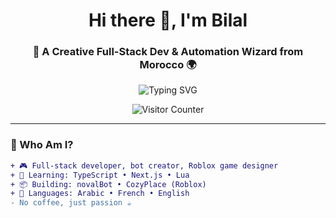 <h1 align="center">Hi there 👋, I'm Bilal</h1>
<h3 align="center">🚀 A Creative Full-Stack Dev & Automation Wizard from Morocco 🌍</h3>

<p align="center">
  <img src="https://readme-typing-svg.herokuapp.com?font=Fira+Code&size=22&pause=1000&center=true&width=440&lines=Creative+Dev+from+Morocco;I+build+bots%2C+tools%2C+and+games;Exploring+Web3+%26+Next.js;Leveling+up+every+day+🚀" alt="Typing SVG">
</p>

<p align="center">
  <img src="https://komarev.com/ghpvc/?username=bilalhafdi&label=🚀+Profile+Views&color=00b8d4&style=flat-square" alt="Visitor Counter">
</p>

---

### 🧠 Who Am I?

```diff
+ 🎮 Full-stack developer, bot creator, Roblox game designer
+ 🧪 Learning: TypeScript • Next.js • Lua
+ 📦 Building: novalBot • CozyPlace (Roblox)
+ 💬 Languages: Arabic • French • English
- No coffee, just passion ☕
